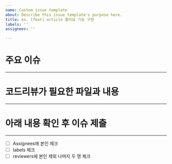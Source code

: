 ```yaml
---
name: Custom issue template
about: Describe this issue template's purpose here.
title: ex. [feat] article 좋아요 기능 구현
labels: ''
assignees: ''

---
```


# 주요 이슈
---

# 코드리뷰가 필요한 파일과 내용
---

# 아래 내용 확인 후 이슈 제출
---
-[ ] Assignees에 본인 체크
-[ ] labels 체크
-[ ] reviewers에 본인 제외 나머지 두 명 체크
